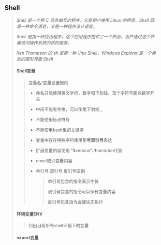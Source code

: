 ## Shell

> *Shell 是一个用 C 语言编写的程序，它是用户使用 Linux 的桥梁。Shell 既是一种命令语言，又是一种程序设计语言。*
>
> *Shell 是指一种应用程序，这个应用程序提供了一个界面，用户通过这个界面访问操作系统内核的服务。*
>
> *Ken Thompson 的 sh 是第一种 Unix Shell，Windows Explorer 是一个典型的图形界面 Shell*
>
> #### Shell变量
>
> > 变量名/变量设置规则
> >
> > - 命名只能使用英文字母，数字和下划线，首个字符不能以数字开头
> > - 中间不能有空格，可以使用下划线 **_**
> > - 不能使用标点符号
> > - 不能使用bash里的关键字
> > - 变量中存在特殊字符使用**引号双引号**表达
> > - 扩展变量内容使用 "$version":/home/bin代替
> >
> > - unset取消变量内容
> >
> > - 单引号,双引号.反引号区别
> >
> >   > 单引号包含的指令表示字符
> >   >
> >   > 双引号包含的指令可以保有变量内容
> >   >
> >   > 反引号包含指令会被优先执行
>
> #### **环境变量ENV**
>
> > 列出目前所有shell环境下的变量
>
> #### **export变量**
>
> > 
>
> 

